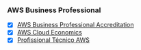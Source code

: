 ### AWS Business Professional

- [x] [AWS Business Professional Accreditation](https://www.amazon.com/gp/f.html?C=L6EVD0079TVR&K=1D9BMLR5CCZ8F&M=urn:rtn:msg:20210726153232b65fd98893134243a5609fba7830p0na&R=C27OZPU6UVMU&T=C&U=https%3A%2F%2Fpartnercentral.awspartner.com%2FLmsSsoRedirect%3FRelayState%3D%252foneclickregistration%253fid%253d30254&H=AQ6NL8NREFWTPUX1FDUPAHMHCVMA)
- [x] [AWS Cloud Economics](https://www.amazon.com/gp/f.html?C=L6EVD0079TVR&K=1D9BMLR5CCZ8F&M=urn:rtn:msg:20210726153232b65fd98893134243a5609fba7830p0na&R=JYWSZH3VAGC2&T=C&U=https%3A%2F%2Fpartnercentral.awspartner.com%2FLmsSsoRedirect%3FRelayState%3D%252ftraining%252fschedule%253fcourseId%253d35615&H=GNODTOD8CXQG8LEUYWCDKJV3T6SA)
- [x] [Profissional Técnico AWS](https://www.amazon.com/gp/f.html?C=L6EVD0079TVR&K=1D9BMLR5CCZ8F&M=urn:rtn:msg:20210726153232b65fd98893134243a5609fba7830p0na&R=1U6BB5AQNSQE6&T=C&U=https%3A%2F%2Fpartnercentral.awspartner.com%2FLmsSsoRedirect%3FRelayState%3D%252flearningobject%252fcurriculum%253fid%253d11276&H=TCAGAMUANWPRJUEATETNIV8AH5YA)
